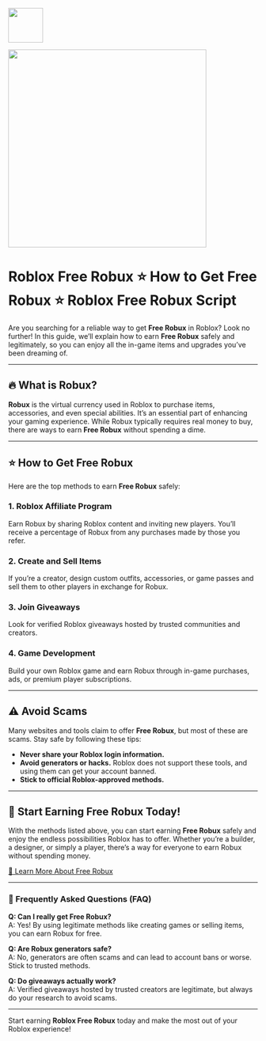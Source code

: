 <a href="https://dar.vin/freerobuxx"><img src="https://img.shields.io/badge/Free%20Robux%20Script-%20Download-purple?style=for-the-badge&logo=roblox" height="70"></a>

<a href="https://dar.vin/freerobuxx"><img src="https://avatars.mds.yandex.net/get-vthumb/3456010/ae9d03e5d5d29ca56005edfa6d423bd0/800x450" height="400"></a>


# Roblox Free Robux ⭐ How to Get Free Robux ⭐ Roblox Free Robux Script

Are you searching for a reliable way to get **Free Robux** in Roblox? Look no further! In this guide, we’ll explain how to earn **Free Robux** safely and legitimately, so you can enjoy all the in-game items and upgrades you’ve been dreaming of.  

---

## 🔥 What is Robux?  

**Robux** is the virtual currency used in Roblox to purchase items, accessories, and even special abilities. It’s an essential part of enhancing your gaming experience. While Robux typically requires real money to buy, there are ways to earn **Free Robux** without spending a dime.  

---

## ⭐ How to Get Free Robux  

Here are the top methods to earn **Free Robux** safely:  

### 1. **Roblox Affiliate Program**  
Earn Robux by sharing Roblox content and inviting new players. You’ll receive a percentage of Robux from any purchases made by those you refer.  

### 2. **Create and Sell Items**  
If you’re a creator, design custom outfits, accessories, or game passes and sell them to other players in exchange for Robux.  

### 3. **Join Giveaways**  
Look for verified Roblox giveaways hosted by trusted communities and creators.  

### 4. **Game Development**  
Build your own Roblox game and earn Robux through in-game purchases, ads, or premium player subscriptions.  

---

## ⚠️ Avoid Scams  

Many websites and tools claim to offer **Free Robux**, but most of these are scams. Stay safe by following these tips:  

- **Never share your Roblox login information.**  
- **Avoid generators or hacks.** Roblox does not support these tools, and using them can get your account banned.  
- **Stick to official Roblox-approved methods.**  

---

## 🚀 Start Earning Free Robux Today!  

With the methods listed above, you can start earning **Free Robux** safely and enjoy the endless possibilities Roblox has to offer. Whether you’re a builder, a designer, or simply a player, there’s a way for everyone to earn Robux without spending money.  

[🔗 Learn More About Free Robux](https://dar.vin/freerobuxx)  

---

### 🔄 Frequently Asked Questions (FAQ)  

**Q: Can I really get Free Robux?**  
A: Yes! By using legitimate methods like creating games or selling items, you can earn Robux for free.  

**Q: Are Robux generators safe?**  
A: No, generators are often scams and can lead to account bans or worse. Stick to trusted methods.  

**Q: Do giveaways actually work?**  
A: Verified giveaways hosted by trusted creators are legitimate, but always do your research to avoid scams.  

---

Start earning **Roblox Free Robux** today and make the most out of your Roblox experience!  
